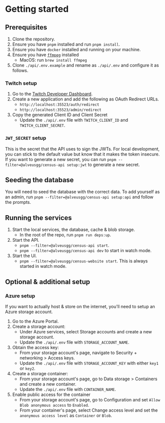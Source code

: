 # Getting started

## Prerequisites

1. Clone the repository.
2. Ensure you have `pnpm` installed and run `pnpm install`.
3. Ensure you have `docker` installed and running on your machine.
4. Ensure you have [`ffmpeg`](https://www.ffmpeg.org/) installed
   - MacOS: run `brew install ffmpeg`
5. Clone `./api/.env.example` and rename as `./api/.env` and configure it as follows.

### Twitch setup

1. Go to the [Twitch Developer Dashboard](https://dev.twitch.tv/console).
2. Create a new application and add the following as OAuth Redirect URLs.
   - `http://localhost:35523/auth/redirect`
   - `http://localhost:35523/admin/redirect`
3. Copy the generated Client ID and Client Secret
   - Update the `./api/.env` file with `TWITCH_CLIENT_ID` and `TWITCH_CLIENT_SECRET`.

### `JWT_SECRET` setup

This is the secret that the API uses to sign the JWTs. For local development, you can stick to the default value but know that it makes the token insecure. If you want to generate a new secret, you can run `pnpm --filter=@alveusgg/census-api setup:jwt` to generate a new secret.

## Seeding the database

You will need to seed the database with the correct data. To add yourself as an admin, run `pnpm --filter=@alveusgg/census-api setup:api` and follow the prompts.

## Running the services

1. Start the local services, the database, cache & blob storage.
   - In the root of the repo, run `pnpm run deps:up`.
2. Start the API.
   - `pnpm --filter=@alveusgg/census-api start`.
   - `pnpm --filter=@alveusgg/census-api dev` to start in watch mode.
3. Start the UI.
   - `pnpm --filter=@alveusgg/census-website start`. This is always started in watch mode.

## Optional & additional setup

### Azure setup

If you want to actually host & store on the internet, you'll need to setup an Azure storage account.

1. Go to the Azure Portal.
2. Create a storage account:
   - Under Azure services, select Storage accounts and create a new storage account.
   - Update the `./api/.env` file with `STORAGE_ACCOUNT_NAME`.
3. Obtain the access key:
   - From your storage account's page, navigate to Security + networking > Access keys.
   - Update the `./api/.env` file with `STORAGE_ACCOUNT_KEY` with either `key1` or `key2`.
4. Create a storage container:
   - From your storage account's page, go to Data storage > Containers and create a new container.
   - Update the `./api/.env` file with `CONTAINER_NAME`.
5. Enable public access for the container
   - From your storage account's page, go to Configuration and set `Allow Blob anonymous access` to `Enabled`.
   - From your container's page, select Change access level and set the `anonymous access level` as `Container` or `Blob`.
